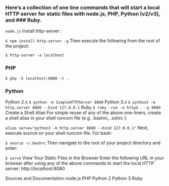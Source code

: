 
### Here’s a collection of one line commands that will start a local HTTP server for static files with node.js, PHP, Python (v2/v3), and ### Ruby.

`node.js`
Install http-server :

`$ npm install http-server -g`
Then execute the following from the root of the project:

`$ http-server -a localhost`
### PHP
`$ php -S localhost:8080 -t .`

### Python
Python 2.x
`$ python -m SimpleHTTPServer 8080`
Python 3.x
`$ python3 -m http.server 8080 --bind 127.0.0.1`
Ruby
`$ ruby -run -e httpd . -p 8080`
Create a Shell Alias
For simple reuse of any of the above one-liners, create a shell alias in your shell runcom file (e.g. .bashrc, .zshrc ):

`alias serve="python3 -m http.server 8080 --bind 127.0.0.1"`
Next, execute source on your shell runcom file. For bash:

`$ source ~/.bashrc`
Then navigate to the root of your project directory and enter:

`$ serve`
View Your Static Files in the Browser
Enter the following URL in your browser after using any of the above commands to start the local HTTP server: http://localhost:8080

Sources and Documentation
node.js
PHP
Python 2
Python 3
Ruby


